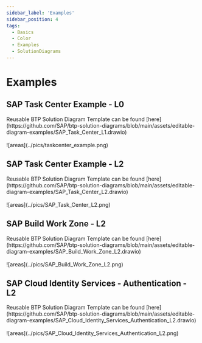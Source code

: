 ```yaml
---
sidebar_label: 'Examples'
sidebar_position: 4
tags:
  - Basics
  - Color
  - Examples
  - SolutionDiagrams
---
```


# Examples

## SAP Task Center Example - L0

<div className="stc_l0">
Reusable BTP Solution Diagram Template can be found [here](https://github.com/SAP/btp-solution-diagrams/blob/main/assets/editable-diagram-examples/SAP_Task_Center_L1.drawio)
<br></br>
![areas](../pics/taskcenter_example.png)
<div>
</div>

</div>



## SAP Task Center Example - L2

<div className="stc_l1">
Reusable BTP Solution Diagram Template can be found [here](https://github.com/SAP/btp-solution-diagrams/blob/main/assets/editable-diagram-examples/SAP_Task_Center_L2.drawio)
<br></br>
![areas](../pics/SAP_Task_Center_L2.png)
</div>



## SAP Build Work Zone - L2

<div className="wz_l2">
Reusable BTP Solution Diagram Template can be found [here](https://github.com/SAP/btp-solution-diagrams/blob/main/assets/editable-diagram-examples/SAP_Build_Work_Zone_L2.drawio)
<br></br>
![areas](../pics/SAP_Build_Work_Zone_L2.png)
</div>



## SAP Cloud Identity Services - Authentication - L2

<div className="cis_l2">
Reusable BTP Solution Diagram Template can be found [here](https://github.com/SAP/btp-solution-diagrams/blob/main/assets/editable-diagram-examples/SAP_Cloud_Identity_Services_Authentication_L2.drawio)
<br></br>
![areas](../pics/SAP_Cloud_Identity_Services_Authentication_L2.png)
</div>

